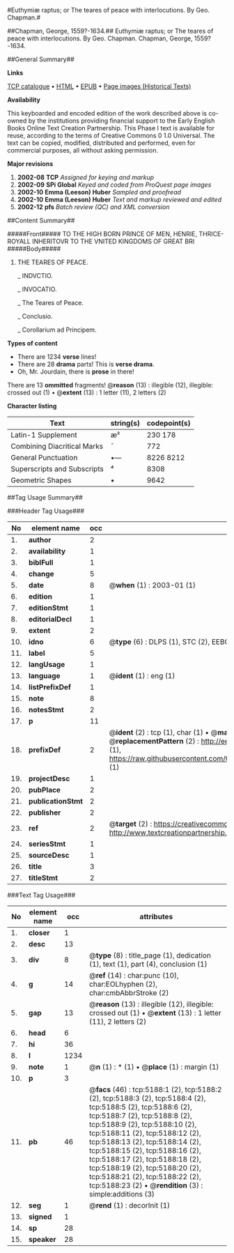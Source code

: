 #Euthymiæ raptus; or The teares of peace with interlocutions. By Geo. Chapman.#

##Chapman, George, 1559?-1634.##
Euthymiæ raptus; or The teares of peace with interlocutions. By Geo. Chapman.
Chapman, George, 1559?-1634.

##General Summary##

**Links**

[TCP catalogue](http://www.ota.ox.ac.uk/tcp/)  • 
[HTML](http://tei.it.ox.ac.uk/tcp/Texts-HTML/free/A18/A18411.html)  • 
[EPUB](http://tei.it.ox.ac.uk/tcp/Texts-EPUB/free/A18/A18411.epub) • 
[Page images (Historical Texts)](https://data.historicaltexts.jisc.ac.uk/view?pubId=eebo-99840661e&pageId=eebo-99840661e-5188-1)

**Availability**

This keyboarded and encoded edition of the
	       work described above is co-owned by the institutions
	       providing financial support to the Early English Books
	       Online Text Creation Partnership. This Phase I text is
	       available for reuse, according to the terms of Creative
	       Commons 0 1.0 Universal. The text can be copied,
	       modified, distributed and performed, even for
	       commercial purposes, all without asking permission.

**Major revisions**

1. __2002-08__ __TCP__ *Assigned for keying and markup*
1. __2002-09__ __SPi Global__ *Keyed and coded from ProQuest page images*
1. __2002-10__ __Emma (Leeson) Huber__ *Sampled and proofread*
1. __2002-10__ __Emma (Leeson) Huber__ *Text and markup reviewed and edited*
1. __2002-12__ __pfs__ *Batch review (QC) and XML conversion*

##Content Summary##

#####Front#####
TO THE HIGH BORN PRINCE OF MEN, HENRIE, THRICE-ROYALL INHERITOVR TO THE VNITED KINGDOMS OF GREAT BRI
#####Body#####

1. THE TEARES OF PEACE.

    _ INDVCTIO.

    _ INVOCATIO.

    _ The Teares of Peace.

    _ Conclusio.

    _ Corollarium ad Principem.

**Types of content**

  * There are 1234 **verse** lines!
  * There are 28 **drama** parts! This is **verse drama**.
  * Oh, Mr. Jourdain, there is **prose** in there!

There are 13 **ommitted** fragments! 
 @__reason__ (13) : illegible (12), illegible: crossed out (1)  •  @__extent__ (13) : 1 letter (11), 2 letters (2)

**Character listing**


|Text|string(s)|codepoint(s)|
|---|---|---|
|Latin-1 Supplement|æ²|230 178|
|Combining             Diacritical Marks|̄|772|
|General Punctuation|•—|8226 8212|
|Superscripts             and Subscripts|⁴|8308|
|Geometric Shapes|▪|9642|

##Tag Usage Summary##

###Header Tag Usage###

|No|element name|occ|attributes|
|---|---|---|---|
|1.|__author__|2||
|2.|__availability__|1||
|3.|__biblFull__|1||
|4.|__change__|5||
|5.|__date__|8| @__when__ (1) : 2003-01 (1)|
|6.|__edition__|1||
|7.|__editionStmt__|1||
|8.|__editorialDecl__|1||
|9.|__extent__|2||
|10.|__idno__|6| @__type__ (6) : DLPS (1), STC (2), EEBO-CITATION (1), PROQUEST (1), VID (1)|
|11.|__label__|5||
|12.|__langUsage__|1||
|13.|__language__|1| @__ident__ (1) : eng (1)|
|14.|__listPrefixDef__|1||
|15.|__note__|8||
|16.|__notesStmt__|2||
|17.|__p__|11||
|18.|__prefixDef__|2| @__ident__ (2) : tcp (1), char (1)  •  @__matchPattern__ (2) : ([0-9\-]+):([0-9IVX]+) (1), (.+) (1)  •  @__replacementPattern__ (2) : http://eebo.chadwyck.com/downloadtiff?vid=$1&page=$2 (1), https://raw.githubusercontent.com/textcreationpartnership/Texts/master/tcpchars.xml#$1 (1)|
|19.|__projectDesc__|1||
|20.|__pubPlace__|2||
|21.|__publicationStmt__|2||
|22.|__publisher__|2||
|23.|__ref__|2| @__target__ (2) : https://creativecommons.org/publicdomain/zero/1.0/ (1), http://www.textcreationpartnership.org/docs/. (1)|
|24.|__seriesStmt__|1||
|25.|__sourceDesc__|1||
|26.|__title__|3||
|27.|__titleStmt__|2||


###Text Tag Usage###

|No|element name|occ|attributes|
|---|---|---|---|
|1.|__closer__|1||
|2.|__desc__|13||
|3.|__div__|8| @__type__ (8) : title_page (1), dedication (1), text (1), part (4), conclusion (1)|
|4.|__g__|14| @__ref__ (14) : char:punc (10), char:EOLhyphen (2), char:cmbAbbrStroke (2)|
|5.|__gap__|13| @__reason__ (13) : illegible (12), illegible: crossed out (1)  •  @__extent__ (13) : 1 letter (11), 2 letters (2)|
|6.|__head__|6||
|7.|__hi__|36||
|8.|__l__|1234||
|9.|__note__|1| @__n__ (1) : * (1)  •  @__place__ (1) : margin (1)|
|10.|__p__|3||
|11.|__pb__|46| @__facs__ (46) : tcp:5188:1 (2), tcp:5188:2 (2), tcp:5188:3 (2), tcp:5188:4 (2), tcp:5188:5 (2), tcp:5188:6 (2), tcp:5188:7 (2), tcp:5188:8 (2), tcp:5188:9 (2), tcp:5188:10 (2), tcp:5188:11 (2), tcp:5188:12 (2), tcp:5188:13 (2), tcp:5188:14 (2), tcp:5188:15 (2), tcp:5188:16 (2), tcp:5188:17 (2), tcp:5188:18 (2), tcp:5188:19 (2), tcp:5188:20 (2), tcp:5188:21 (2), tcp:5188:22 (2), tcp:5188:23 (2)  •  @__rendition__ (3) : simple:additions (3)|
|12.|__seg__|1| @__rend__ (1) : decorInit (1)|
|13.|__signed__|1||
|14.|__sp__|28||
|15.|__speaker__|28||
